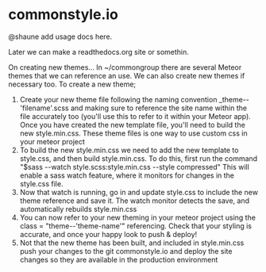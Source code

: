commonstyle.io
==============

@shaune add usage docs here.

Later we can make a readthedocs.org site or somethin.


On creating new themes...
In ~/commongroup there are several Meteor themes that we can reference an use. We can also create new themes if necessary too. 
To create a new theme;
1. Create your new theme file following the naming convention _theme--'filename'.scss and making sure to reference the site name within the file accurately too (you'll use this to refer to it within your Meteor app). Once you have created the new template file, you'll need to build the new style.min.css. These theme files is one way to use custom css in your meteor project
2. To build the new style.min.css we need to add the new template to style.css, and then build style.min.css. To do this, first run the command "$sass --watch style.scss:style.min.css --style compressed" This will enable a sass watch feature, where it monitors for changes in the style.css file.
3. Now that watch is running, go in and update style.css to include the new theme reference and save it. The watch monitor detects the save, and automatically rebuilds style.min.css
4. You can now refer to your new theming in your meteor project using the class = "theme--'theme-name'" referencing. Check that your styling is accurate, and once your happy look to push & deploy!
5. Not that the new theme has been built, and included in style.min.css push your changes to the git commonstyle.io and deploy the site changes so they are available in the production environment
